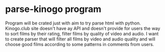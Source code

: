 # parse-kinogo program

Program will be crated just with aim to try parse html with python.
Kinogo.club site doesn't have ay API and doesn't provide for users the way to sort films by their rating, filter films by quality of video and audio.
I want to create parser that will filter all films by video and audio quality and will choose good films according to some patterns in comments from users.
